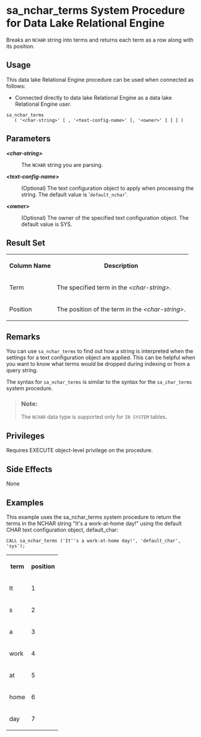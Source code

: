 <!-- loioa5fba8a784f21015abe39fe3a6d391ea -->

# sa\_nchar\_terms System Procedure for Data Lake Relational Engine

Breaks an `NCHAR` string into terms and returns each term as a row along with its position.



<a name="loioa5fba8a784f21015abe39fe3a6d391ea__section_idn_b13_b4b"/>

## Usage

This data lake Relational Engine procedure can be used when connected as follows:

-   Connected directly to data lake Relational Engine as a data lake Relational Engine user.



```
sa_nchar_terms
   ( '<char-string>' [ , '<text-config-name>' [, '<owner>' ] ] ] )
```



<a name="loioa5fba8a784f21015abe39fe3a6d391ea__iq_iquda_91"/>

## Parameters


<dl>
<dt><b>

*<char-string\>*

</b></dt>
<dd>

The `NCHAR` string you are parsing.



</dd><dt><b>

*<text-config-name\>*

</b></dt>
<dd>

\(Optional\) The text configuration object to apply when processing the string. The default value is '`default_nchar`'.



</dd><dt><b>

*<owner\>*

</b></dt>
<dd>

\(Optional\) The owner of the specified text configuration object. The default value is SYS.



</dd>
</dl>



<a name="loioa5fba8a784f21015abe39fe3a6d391ea__section_j2p_3w5_xyb"/>

## Result Set


<table>
<tr>
<th valign="top">

Column Name

</th>
<th valign="top">

Description

</th>
</tr>
<tr>
<td valign="top">

Term

</td>
<td valign="top">

The specified term in the *<char-string\>*.

</td>
</tr>
<tr>
<td valign="top">

Position

</td>
<td valign="top">

The position of the term in the *<char-string\>*.

</td>
</tr>
</table>



<a name="loioa5fba8a784f21015abe39fe3a6d391ea__iq_iquda_92"/>

## Remarks

You can use `sa_nchar_terms` to find out how a string is interpreted when the settings for a text configuration object are applied. This can be helpful when you want to know what terms would be dropped during indexing or from a query string.

The syntax for `sa_nchar_terms` is similar to the syntax for the `sa_char_terms` system procedure.

> ### Note:  
> The `NCHAR` data type is supported only for `IN SYSTEM` tables.



<a name="loioa5fba8a784f21015abe39fe3a6d391ea__iq_iquda_93"/>

## Privileges

Requires EXECUTE object-level privilege on the procedure.



<a name="loioa5fba8a784f21015abe39fe3a6d391ea__section_sfr_3ss_mbb"/>

## Side Effects

None



<a name="loioa5fba8a784f21015abe39fe3a6d391ea__section_y3p_4x5_xyb"/>

## Examples

This example uses the sa\_nchar\_terms system procedure to return the terms in the NCHAR string "It's a work-at-home day!" using the default CHAR text configuration object, default\_char:

```
CALL sa_nchar_terms ('It''s a work-at-home day!', 'default_char', 'sys');
```


<table>
<tr>
<th valign="top">

term

</th>
<th valign="top">

position

</th>
</tr>
<tr>
<td valign="top">

It

</td>
<td valign="top">

1

</td>
</tr>
<tr>
<td valign="top">

s

</td>
<td valign="top">

2

</td>
</tr>
<tr>
<td valign="top">

a

</td>
<td valign="top">

3

</td>
</tr>
<tr>
<td valign="top">

work

</td>
<td valign="top">

4

</td>
</tr>
<tr>
<td valign="top">

at

</td>
<td valign="top">

5

</td>
</tr>
<tr>
<td valign="top">

home

</td>
<td valign="top">

6

</td>
</tr>
<tr>
<td valign="top">

day

</td>
<td valign="top">

7

</td>
</tr>
</table>


